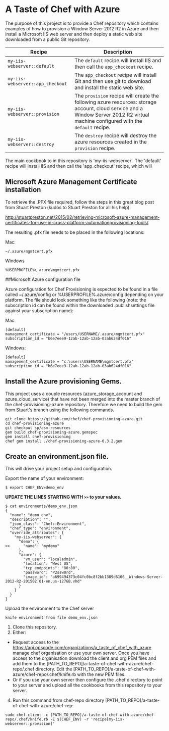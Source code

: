 # A Taste of Chef with Azure

The purpose of this project is to provide a Chef repository which contains examples of how to provision a Window Server 2012 R2  in Azure and then install a Microsoft IIS web server and then deploy a static web site downloaded from a public Git repository.  

| Recipe           | Description                |
| -----------------| -------------------------- |
| `my-iis-webserver::default` | The `default` recipe will install IIS and then call the `app_checkout` recipe. |
| `my-iis-webserver::app_checkout` | The `app_checkout` recipe will install Git and then use git to download and install the static web site. |
| `my-iis-webserver::provision` | The `provision` recipe will create the following azure resources: storage account, cloud service and a Window Server 2012 R2 virtual machine configured with the `default` recipe. |
| `my-iis-webserver::destroy` | The `destroy` recipe will destroy the azure resources created in the `provision` recipe. |

The main cookbook to in this repository is 'my-iis-webserver'.  The 'default' recipe will install IIS and then call the 'app_checkout' recipe, which will 

## Microsoft Azure Management Certificate installation
To retrieve the .PFX file required, follow the steps in this great blog post from Stuart Preston (kudos to Stuart Preston for all his help):

http://stuartpreston.net/2015/02/retrieving-microsoft-azure-management-certificates-for-use-in-cross-platform-automationprovisioning-tools/

The resulting .pfx file needs to be placed in the following locations:

Mac:
```
~/.azure/mgmtcert.pfx
```
Windows
```
%USERPROFILE%\.azure\mgmtcert.pfx
```

##Microsoft Azure configuration file

Azure configuration for Chef Provisioning is expected to be found in a file called ~/.azure/config or %USERPROFILE%\.azure\config depending on your platform.  The file should look something like the following (note: the subscription id can be found within the downloaded .publishsettings file against your subscription name):

Mac:
```
[default]
management_certificate = "/users/USERNAME/.azure/mgmtcert.pfx"
subscription_id = "b6e7eee9-12ab-12ab-12ab-03ab624df016"
```
Windows:
```
[default]
management_certificate = "c:\users\USERNAME\mgmtcert.pfx"
subscription_id = "b6e7eee9-12ab-12ab-12ab-03ab624df016"
```

##  Install the Azure provisioning Gems.

This project uses a couple resources (azure_storage_account and azure_cloud_service) that have not been merged into the master branch of the chef-provisioning-azure repository.  Therefore we need to build the gem from Stuart's branch using the following commands.

```
git clone https://github.com/chef/chef-provisioning-azure.git
cd chef-provisioning-azure
git checkout sp/asm-resources
gem build chef-provisioning-azure.gemspec
gem install chef-provisioning
chef gem install ./chef-provisioning-azure-0.3.2.gem
```

## Create an environment.json file.
This will drive your project setup and configuration.

Export the name of your environment:

```
$ export CHEF_ENV=demo_env
```

__UPDATE THE LINES STARTING WITH `>>` to your values.__

```
$ cat environments/demo_env.json
{
  "name": "demo_env",
  "description": "",
  "json_class": "Chef::Environment",
  "chef_type": "environment",
  "override_attributes": {
    "my-iis-webserver": {
      "demo": {
>>      "name": "mydemo"
      },
      "azure": {
        "vm_user": "localadmin",
        "location": "West US",
        "tcp_endpoints": "80:80",
        "password": "P2ssw0rd",
        "image_id": "a699494373c04fc0bc8f2bb1389d6106__Windows-Server-2012-R2-201502.01-en.us-127GB.vhd"
      }
    }
  }
}
```
Upload the environment to the Chef server
```
knife environment from file demo_env.json
```

1. Clone this repository.
2. Either:
  * Request access to the https://api.opscode.com/organizations/a_taste_of_chef_with_azure manage chef organisation or use your own server.  Once you have access to the organisation download the client and org PEM files and add them to the [PATH_TO_REPO]/a-taste-of-chef-with-azure/chef-repo/.chef directory.  Edit the [PATH_TO_REPO]/a-taste-of-chef-with-azure/chef-repo/.chef/knife.rb with the new PEM files.
  * Or if you use your own server then configure the .chef directory to point to your server and upload all the cookbooks from this repository to your server.
4. Run this command from chef-repo directory [PATH_TO_REPO]/a-taste-of-chef-with-azure/chef-rep:

```
sudo chef-client -c [PATH_TO_REPO]/a-taste-of-chef-with-azure/chef-repo/.chef/knife.rb -E $(CHEF_ENV) -r 'recipe[my-iis-webserver::provision]'
```
